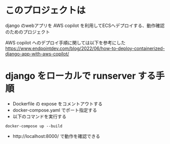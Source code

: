 # このプロジェクトは
django のwebアプリを AWS copilot を利用してECSへデプロイする、動作確認のためのプロジェクト

AWS copilot へのデプロイ手順に関しては以下を参考にした
https://www.endpointdev.com/blog/2022/06/how-to-deploy-containerized-django-app-with-aws-copilot/

# django をローカルで runserver する手順

- Dockerfile の expose をコメントアウトする
- docker-compose.yaml でポート指定する
- 以下のコマンドを実行する

```
docker-compose up --build
```

- http://localhost:8000/ で動作を確認できる